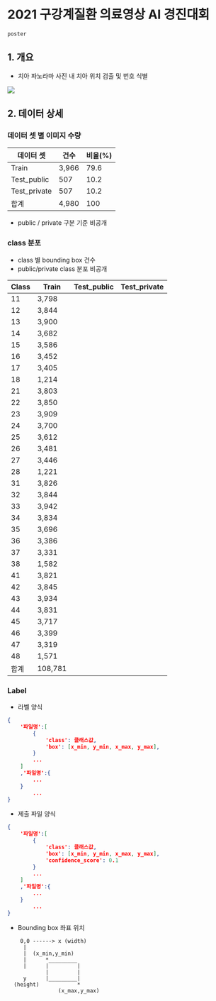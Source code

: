 # 2021 구강계질환 의료영상 AI 경진대회

`poster`

## 1. 개요

* 치아 파노라마 사진 내 치아 위치 검출 및 번호 식별

![](https://github.com/mnc-challenge/healthcare_mouth/blob/main/img/%EC%B9%98%EC%95%84_01.png?raw=true)

## 2. 데이터 상세

### 데이터 셋 별 이미지 수량

| 데이터 셋    | 건수  | 비율(%) |
| ------------ | ----- | ------- |
| Train        | 3,966 | 79.6    |
| Test_public  | 507   | 10.2    |
| Test_private | 507   | 10.2    |
| 합계         | 4,980 | 100     |

* public / private 구분 기준 비공개

### class 분포

* class 별 bounding box 건수
* public/private class 분포 비공개

| Class | Train   | Test_public | Test_private |
| ----- | ------- | ----------- | ------------ |
| 11    | 3,798   |             |              |
| 12    | 3,844   |             |              |
| 13    | 3,900   |             |              |
| 14    | 3,682   |             |              |
| 15    | 3,586   |             |              |
| 16    | 3,452   |             |              |
| 17    | 3,405   |             |              |
| 18    | 1,214   |             |              |
| 21    | 3,803   |             |              |
| 22    | 3,850   |             |              |
| 23    | 3,909   |             |              |
| 24    | 3,700   |             |              |
| 25    | 3,612   |             |              |
| 26    | 3,481   |             |              |
| 27    | 3,446   |             |              |
| 28    | 1,221   |             |              |
| 31    | 3,826   |             |              |
| 32    | 3,844   |             |              |
| 33    | 3,942   |             |              |
| 34    | 3,834   |             |              |
| 35    | 3,696   |             |              |
| 36    | 3,386   |             |              |
| 37    | 3,331   |             |              |
| 38    | 1,582   |             |              |
| 41    | 3,821   |             |              |
| 42    | 3,845   |             |              |
| 43    | 3,934   |             |              |
| 44    | 3,831   |             |              |
| 45    | 3,717   |             |              |
| 46    | 3,399   |             |              |
| 47    | 3,319   |             |              |
| 48    | 1,571   |             |              |
| 합계  | 108,781 |             |              |

### Label

* 라벨 양식

```json
{
	'파일명':[
        {
            'class': 클래스값,
            'box': [x_min, y_min, x_max, y_max],
        }
        ...
    ]
    ,'파일명':{
        ...
    }
        ...
}
```

* 제출 파일 양식

```json
{
	'파일명':[
        {
            'class': 클래스값,
            'box': [x_min, y_min, x_max, y_max],
            'confidence_score': 0.1
        }
        ...
    ]
    ,'파일명':{
        ...
    }
        ...
}
```

* Bounding box 좌표 위치

```
    0,0 ------> x (width)
     |
     |  (x_min,y_min)
     |      *_________
     |      |         |
            |         |
     y      |_________|
  (height)            *
                (x_max,y_max)
```

